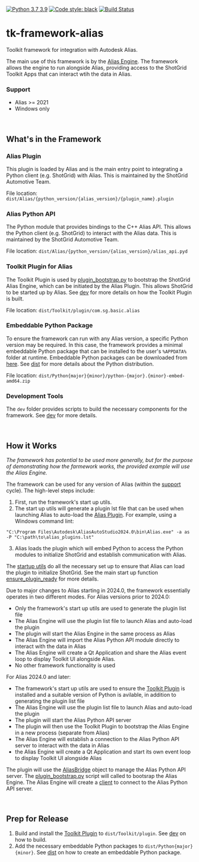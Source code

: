 [![Python 3.7 3.9](https://img.shields.io/badge/python-3.7%20%7C%203.9-blue.svg)](https://www.python.org/)
[![Code style: black](https://img.shields.io/badge/code%20style-black-000000.svg)](https://github.com/psf/black)
[![Build Status](https://dev.azure.com/shotgun-ecosystem/Toolkit/_apis/build/status%2Ftk-framework-alias?repoName=shotgunsoftware%2Ftk-framework-alias&branchName=main)](https://dev.azure.com/shotgun-ecosystem/Toolkit/_build/latest?definitionId=120&repoName=shotgunsoftware%2Ftk-framework-alias&branchName=main)

# tk-framework-alias

Toolkit framework for integration with Autodesk Alias.

The main use of this framework is by the [Alias Engine](https://github.com/shotgunsoftware/tk-alias). The framework allows the engine to run alongside Alias, providing access to the ShotGrid Toolkit Apps that can interact wtih the data in Alias.

### <a name="support"></a>Support

- Alias >= 2021
- Windows only

<br/>

## What's in the Framework

### <a name="alias_plugin"></a>Alias Plugin ###

This plugin is loaded by Alias and is the main entry point to integrating a Python client (e.g. ShotGrid) with Alias. This is maintained by the ShotGrid Automotive Team.

File location:  `dist/Alias/{python_version/{alias_version}/{plugin_name}.plugin`

### Alias Python API ###

The Python module that provides bindings to the C++ Alias API. This allows the Python client (e.g. ShotGrid) to interact with the Alias data. This is maintained by the ShotGrid Automotive Team.

File location:  `dist/Alias/{python_version/{alias_version}/alias_api.pyd`

### <a name="toolkit_plugin"></a>Toolkit Plugin for Alias ###

The Toolkit Plugin is used by [plugin_bootstrap.py](https://github.com/shotgunsoftware/tk-framework-alias/blob/develop/python/tk_framework_alias_utils/plugin_bootstrap.py) to bootstrap the ShotGrid Alias Engine, which can be initiated by the Alias Plugin. This allows ShotGrid to be started up by Alias. See [dev](https://github.com/shotgunsoftware/tk-framework-alias/tree/main/dev#readme) for more details on how the Toolkit Plugin is built.

File location:  `dist/Toolkit/plugin/com.sg.basic.alias`

### Embeddable Python Package ###

To ensure the framework can run with any Alias version, a specific Python version may be required. In this case, the framework provides a minimal embeddable Python package that can be installed to the user's `%APPDATA%` folder at runtime. Embeddable Python packages can be downloaded from [here](https://www.python.org/ftp/python/). See [dist](https://github.com/shotgunsoftware/tk-framework-alias/tree/main/dist#readme) for more details about the Python distribution.

File location:  `dist/Python{major}{minor}/python-{major}.{minor}-embed-amd64.zip`

### Development Tools

The `dev` folder provides scripts to build the necessary components for the framework. See [dev](https://github.com/shotgunsoftware/tk-framework-alias/tree/main/dev#readme) for more details.

<br/>

## <a name="how_it_works"></a>How it Works

_The framework has potential to be used more generally, but for the purpose of demonstrating how the farmework works, the provided example will use the Alias Engine._

The framework can be used for any version of Alias (within the [support](#support) cycle). The high-level steps include:

1. First, run the framework's start up utils.
2. The start up utils will generate a plugin lst file that can be used when launching Alias to auto-load the [Alias Plugin](#alias_plugin). For example, using a Windows command lint:
```
"C:\Program Files\Autodesk\AliasAutoStudio2024.0\bin\Alias.exe" -a as -P "C:\path\to\alias_plugins.lst"
```
3. Alias loads the plugin which will embed Python to access the Python modules to initialize ShotGrid and establish communication with Alias.

The [startup utils](https://github.com/shotgunsoftware/tk-framework-alias/blob/develop/python/tk_framework_alias_utils/startup.py) do all the necessary set up to ensure that Alias can load the plugin to initialize ShotGrid. See the main start up function [ensure_plugin_ready](https://github.com/shotgunsoftware/tk-framework-alias/blob/develop/python/tk_framework_alias_utils/startup.py#L536) for more details.

Due to major changes to Alias starting in 2024.0, the framework essentially operates in two different modes. For Alias versions prior to 2024.0:

- Only the framework's start up utils are used to generate the plugin list file
- The Alias Engine will use the plugin list file to launch Alias and auto-load the plugin
- The plugin will start the Alias Engine in the same process as Alias
- The Alias Engine will import the Alias Python API module directly to interact with the data in Alias
- The Alias Engine will create a Qt Application and share the Alias event loop to display Toolkit UI alongside Alias.
- No other framework functionality is used

For Alias 2024.0 and later:

- The framework's start up utils are used to ensure the [Toolkit Plugin](#toolkit_plugin) is installed and a suitable version of Python is avilable, in addition to generating the plugin list file
- The Alias Engine will use the plugin list file to launch Alias and auto-load the plugin
- The plugin will start the Alias Python API server
- The plugin will then use the Toolkit Plugin to bootstrap the Alias Engine in a new process (separate from Alias)
- The Alias Engine will establish a connection to the Alias Python API server to interact with the data in Alias
- the Alias Engine will create a Qt Application and start its own event loop to display Toolkit UI alongside Alias

The plugin will use the [AliasBridge](https://github.com/shotgunsoftware/tk-framework-alias/blob/develop/python/tk_framework_alias/server/alias_bridge.py#L33) object to manage the Alias Python API server. The [plugin_bootstrap.py](https://github.com/shotgunsoftware/tk-framework-alias/blob/develop/python/tk_framework_alias_utils/plugin_bootstrap.py) script will called to bootsrap the Alias Engine. The Alias Engine will create a [client](https://github.com/shotgunsoftware/tk-framework-alias/blob/develop/python/tk_framework_alias/client/socketio/client.py) to connect to the Alias Python API server.

<br/>

## Prep for Release

1. Build and install the [Toolkit Plugin](#toolkit_plugin) to `dist/Toolkit/plugin`. See [dev](https://github.com/shotgunsoftware/tk-framework-alias/tree/main/dev#readme) on how to build.
2. Add the necessary embeddable Python packages to `dist/Python{major}{minor}`. See [dist](https://github.com/shotgunsoftware/tk-framework-alias/tree/main/dist#readme) on how to create an embeddable Python package.
